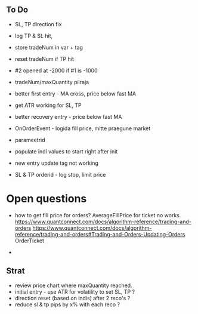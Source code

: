 ## To Do

+ SL, TP direction fix
+ log TP & SL hit, 
+ store tradeNum in var + tag
+ reset tradeNum if TP hit

+ #2 opened at -2000 if #1 is -1000
+ tradeNum/maxQuantity piiraja

+ better first entry - MA cross, price below fast MA
- get ATR working for SL, TP
- better recovery entry - price below fast MA

- OnOrderEvent - logida fill price, mitte praegune market
- parameetrid
- populate indi values to start right after init
- new entry update tag not working
- SL & TP orderid - log stop, limit price


# Open questions

- how to get fill price for orders? AverageFillPrice for ticket no works.
https://www.quantconnect.com/docs/algorithm-reference/trading-and-orders
https://www.quantconnect.com/docs/algorithm-reference/trading-and-orders#Trading-and-Orders-Updating-Orders
OrderTicket

- 

## Strat
- review price chart where maxQuantity reached. 
- initial entry - use ATR for volatility to set SL, TP ?
- direction reset (based on indis) after 2 reco's ?
- reduce sl & tp pips by x% with each reco ?